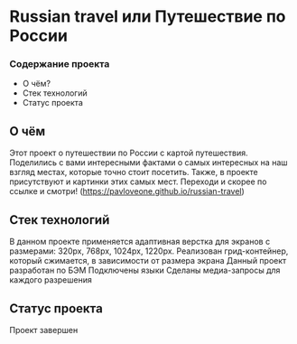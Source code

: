 # Russian travel или Путешествие по России

### Содержание проекта
* О чём?
* Стек технологий
* Статус проекта

## О чём

Этот проект о путешествии по России с картой путешествия.
Поделились с вами интересными фактами о самых интересных на наш взгляд местах, которые точно стоит посетить.
Также, в проекте присутствуют и картинки этих самых мест.
Переходи и скорее по ссылке и смотри! (https://pavloveone.github.io/russian-travel)

## Стек технологий

В данном проекте применяется адаптивная верстка для экранов с размерами: 320px, 768px, 1024px, 1220px.
Реализован грид-контейнер, который сжимается, в зависимости от размера экрана
Данный проект разработан по БЭМ
Подключены языки
Сделаны медиа-запросы для каждого разрешения

## Статус проекта

Проект завершен
